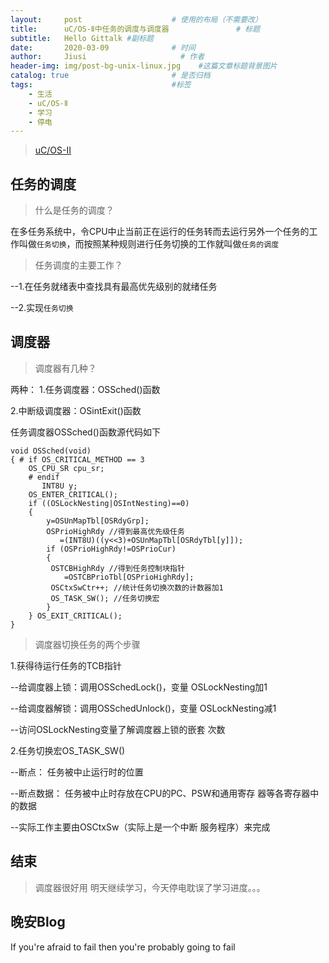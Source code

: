 ```yaml
---
layout:     post                    # 使用的布局（不需要改）
title:      uC/OS-Ⅱ中任务的调度与调度器               # 标题 
subtitle:   Hello Gittalk #副标题
date:       2020-03-09              # 时间
author:     Jiusi                     # 作者
header-img: img/post-bg-unix-linux.jpg    #这篇文章标题背景图片
catalog: true                       # 是否归档
tags:                               #标签
    - 生活
    - uC/OS-Ⅱ
    - 学习
    - 停电
---
```

>[uC/OS-Ⅱ](https://baike.baidu.com/item/uC%2FOS-II)
## 任务的调度

>什么是任务的调度？

在多任务系统中，令CPU中止当前正在运行的任务转而去运行另外一个任务的工作叫做`任务切换`，而按照某种规则进行任务切换的工作就叫做`任务的调度`

>任务调度的主要工作？

--1.在任务就绪表中查找具有最高优先级别的就绪任务</p>
--2.实现`任务切换`

## 调度器

>调度器有几种？

两种： 1.任务调度器：OSSched()函数</p>
      2.中断级调度器：OSintExit()函数</p>
任务调度器OSSched()函数源代码如下
```
void OSSched(void) 
{ # if OS_CRITICAL_METHOD == 3 
	OS_CPU_SR cpu_sr; 
	# endif
       INT8U y;
    OS_ENTER_CRITICAL(); 
    if ((OSLockNesting|OSIntNesting)==0) 
    { 
    	y=OSUnMapTbl[OSRdyGrp]; 
    	OSPrioHighRdy //得到最高优先级任务 
    	   =(INT8U)((y<<3)+OSUnMapTbl[OSRdyTbl[y]]); 
    	if (OSPrioHighRdy!=OSPrioCur) 
    	{
    	 OSTCBHighRdy //得到任务控制块指针 
    	    =OSTCBPrioTbl[OSPrioHighRdy]; 
    	 OSCtxSwCtr++; //统计任务切换次数的计数器加1 
    	 OS_TASK_SW(); //任务切换宏 
    	}
    } OS_EXIT_CRITICAL();
}
```
>调度器切换任务的两个步骤

1.获得待运行任务的TCB指针</p>
  --给调度器上锁：调用OSSchedLock()，变量 OSLockNesting加1 </p>
  --给调度器解锁：调用OSSchedUnlock()，变量 OSLockNesting减1 </p>
  --访问OSLockNesting变量了解调度器上锁的嵌套 次数 </p>
2.任务切换宏OS_TASK_SW()</p>
  --断点： 任务被中止运行时的位置 </p>
  --断点数据： 任务被中止时存放在CPU的PC、PSW和通用寄存 器等各寄存器中的数据 </p>
  --实际工作主要由OSCtxSw（实际上是一个中断 服务程序）来完成</p>

## 结束
>调度器很好用
明天继续学习，今天停电耽误了学习进度。。。

## 晚安Blog
If you're afraid to fail then you're probably going to fail


